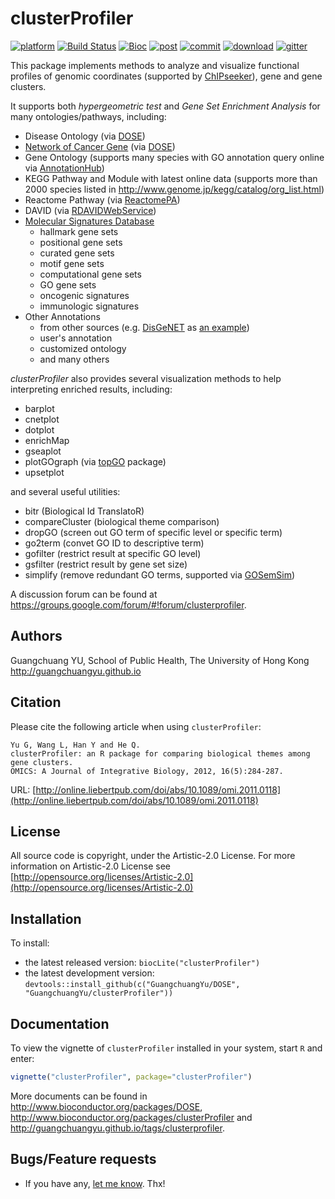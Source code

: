 #  clusterProfiler

[![platform](http://www.bioconductor.org/shields/availability/devel/clusterProfiler.svg)](http://www.bioconductor.org/packages/devel/bioc/html/clusterProfiler.html#archives)
[![Build Status](http://www.bioconductor.org/shields/build/devel/bioc/clusterProfiler.svg)](http://bioconductor.org/checkResults/devel/bioc-LATEST/clusterProfiler/)
[![Bioc](http://www.bioconductor.org/shields/years-in-bioc/clusterProfiler.svg)](http://www.bioconductor.org/packages/devel/bioc/html/clusterProfiler.html#since)
[![post](http://www.bioconductor.org/shields/posts/clusterProfiler.svg)](https://support.bioconductor.org/t/clusterProfiler/)
[![commit](http://www.bioconductor.org/shields/commits/bioc/clusterProfiler.svg)](http://www.bioconductor.org/packages/devel/bioc/html/clusterProfiler.html#svn_source)
[![download](http://www.bioconductor.org/shields/downloads/clusterProfiler.svg)](http://bioconductor.org/packages/stats/bioc/clusterProfiler.html)
[![gitter](https://img.shields.io/badge/GITTER-join%20chat-green.svg)](https://gitter.im/GuangchuangYu/Bioinformatics)


This package implements methods to analyze and visualize functional profiles of genomic coordinates (supported by [ChIPseeker](http://www.bioconductor.org/packages/ChIPseeker)), gene and gene clusters.

It supports both *hypergeometric test* and *Gene Set Enrichment Analysis* for many ontologies/pathways, including:

+ Disease Ontology (via [DOSE](http://www.bioconductor.org/packages/DOSE))
+ [Network of Cancer Gene](http://ncg.kcl.ac.uk/) (via [DOSE](http://www.bioconductor.org/packages/DOSE))
+ Gene Ontology (supports many species with GO annotation query online via [AnnotationHub](https://bioconductor.org/packages/AnnotationHub/))
+ KEGG Pathway and Module with latest online data (supports more than 2000 species listed in <http://www.genome.jp/kegg/catalog/org_list.html>)
+ Reactome Pathway (via [ReactomePA](http://www.bioconductor.org/packages/ReactomePA))
+ DAVID (via [RDAVIDWebService](http://www.bioconductor.org/packages/RDAVIDWebService))
+ [Molecular Signatures Database](http://software.broadinstitute.org/gsea/msigdb)
  * hallmark gene sets
  * positional gene sets
  * curated gene sets
  * motif gene sets
  * computational gene sets
  * GO gene sets
  * oncogenic signatures
  * immunologic signatures
+ Other Annotations
  * from other sources (e.g. [DisGeNET](http://www.disgenet.org/web/DisGeNET/menu/home) as [an example](http://guangchuangyu.github.io/2015/05/use-clusterprofiler-as-an-universal-enrichment-analysis-tool/))
  * user's annotation
  * customized ontology
  * and many others
  
*clusterProfiler* also provides several visualization methods to help interpreting enriched results, including:

+ barplot
+ cnetplot
+ dotplot
+ enrichMap
+ gseaplot
+ plotGOgraph (via [topGO](http://www.bioconductor.org/packages/topGO) package)
+ upsetplot
  
and several useful utilities:

+ bitr (Biological Id TranslatoR)
+ compareCluster (biological theme comparison)
+ dropGO (screen out GO term of specific level or specific term)
+ go2term (convet GO ID to descriptive term)
+ gofilter (restrict result at specific GO level)
+ gsfilter (restrict result by gene set size)
+ simplify (remove redundant GO terms, supported via [GOSemSim](http://www.bioconductor.org/packages/GOSemSim))

A discussion forum can be found at <https://groups.google.com/forum/#!forum/clusterprofiler>.

## Authors ##

Guangchuang YU, School of Public Health, The University of Hong Kong <http://guangchuangyu.github.io>

## Citation ##

Please cite the following article when using `clusterProfiler`:

```
Yu G, Wang L, Han Y and He Q. 
clusterProfiler: an R package for comparing biological themes among gene clusters.
OMICS: A Journal of Integrative Biology, 2012, 16(5):284-287. 
```

URL: [http://online.liebertpub.com/doi/abs/10.1089/omi.2011.0118](http://online.liebertpub.com/doi/abs/10.1089/omi.2011.0118)

## License ##

All source code is copyright, under the Artistic-2.0 License.
For more information on Artistic-2.0 License see [http://opensource.org/licenses/Artistic-2.0](http://opensource.org/licenses/Artistic-2.0)

## Installation ##

To install:
 * the latest released version:
   `biocLite("clusterProfiler")`
 * the latest development version:
 `devtools::install_github(c("GuangchuangYu/DOSE", "GuangchuangYu/clusterProfiler"))`

## Documentation ##

To view the vignette of `clusterProfiler` installed in your system, start `R` and enter:
```r
vignette("clusterProfiler", package="clusterProfiler")
```

More documents can be found in <http://www.bioconductor.org/packages/DOSE>, <http://www.bioconductor.org/packages/clusterProfiler> and <http://guangchuangyu.github.io/tags/clusterprofiler>.



## Bugs/Feature requests ##

 - If you have any, [let me know](https://github.com/GuangchuangYu/clusterProfiler/issues). Thx!

